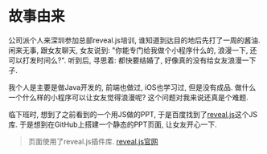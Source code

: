 故事由来
========

公司派个人来深圳参加总部reveal.js培训, 谁知道到达目的地后先打了一周的酱油. 闲来无事, 跟女友聊天, 女友说到: "你能专门给我做个小程序什么的, 浪漫一下, 还可以打发时间么?". 听到后, 寻思着: 都快要结婚了, 好像真的没有给女友浪漫一下子. 

我个人是主要是做Java开发的, 前端也做过, iOS也学习过, 但是没有成品. 做什么一个什么样的小程序可以让女友觉得浪漫呢? 这个问题对我来说还真是个难题. 

临下班时, 想到了之前看到的一个用JS做的PPT, 于是百度找到了[reveal.js](https://github.com/hakimel/reveal.js)这个JS库. 于是想到在GitHub上搭建一个静态的PPT页面, 让女友开心一下.

> 页面使用了reveal.js插件库.
> [reveal.js官网](https://github.com/hakimel/reveal.js)
